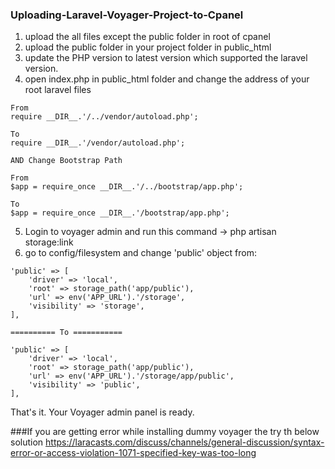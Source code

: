 ### Uploading-Laravel-Voyager-Project-to-Cpanel

1. upload the all files except the public folder in root of cpanel
2. upload the public folder in your project folder in public_html
3. update the PHP version to latest version which supported the laravel version.
4. open index.php in public_html folder and change the address of your root laravel files 
```
From
require __DIR__.'/../vendor/autoload.php';

To 
require __DIR__.'/vendor/autoload.php';

AND Change Bootstrap Path

From
$app = require_once __DIR__.'/../bootstrap/app.php';

To
$app = require_once __DIR__.'/bootstrap/app.php';
```

5. Login to voyager admin and run this command ->  php artisan storage:link 
6. go to config/filesystem and change 'public' object from:
``` 
'public' => [
    'driver' => 'local',
    'root' => storage_path('app/public'),
    'url' => env('APP_URL').'/storage',
    'visibility' => 'storage',
],
        
========== To =========== 

'public' => [
    'driver' => 'local',
    'root' => storage_path('app/public'),
    'url' => env('APP_URL').'/storage/app/public',
    'visibility' => 'public',
],

```
That's it. Your Voyager admin panel is ready.




###If you are getting error while installing dummy voyager the try th below solution
https://laracasts.com/discuss/channels/general-discussion/syntax-error-or-access-violation-1071-specified-key-was-too-long
